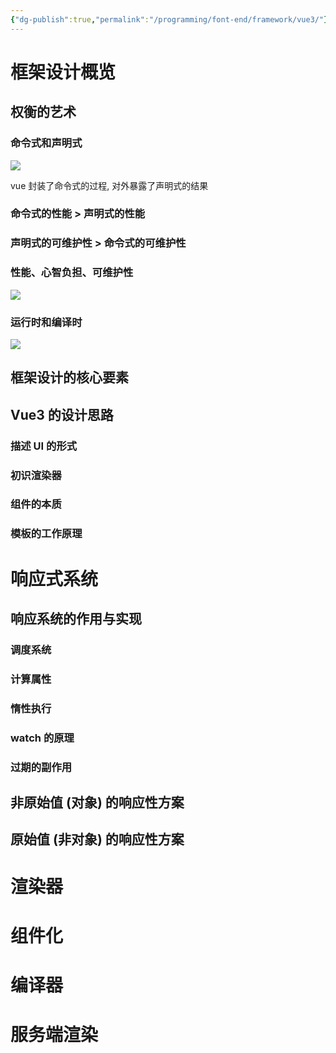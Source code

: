 ```yaml
---
{"dg-publish":true,"permalink":"/programming/font-end/framework/vue3/"}
---
```



# 框架设计概览

## 权衡的艺术

### 命令式和声明式

![](/img/user/programming/font-end/framework/vue3/image-20230719161614306.png)

vue 封装了命令式的过程, 对外暴露了声明式的结果

### 命令式的性能 > 声明式的性能

### 声明式的可维护性 > 命令式的可维护性

### 性能、心智负担、可维护性

![](/img/user/programming/font-end/framework/vue3/image-20230719162218036.png)

### 运行时和编译时

![](/img/user/programming/font-end/framework/vue3/image-20230719162347885.png)

## 框架设计的核心要素

## Vue3 的设计思路

### 描述 UI 的形式

### 初识渲染器

### 组件的本质

### 模板的工作原理

# 响应式系统

## 响应系统的作用与实现

### 调度系统

### 计算属性

### 惰性执行

### watch 的原理

### 过期的副作用

## 非原始值 (对象) 的响应性方案

## 原始值 (非对象) 的响应性方案

# 渲染器

# 组件化

# 编译器

# 服务端渲染
